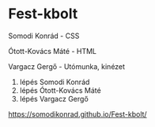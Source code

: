 # Fest-kbolt
Somodi Konrád - CSS

Ótott-Kovács Máté - HTML

Vargacz Gergő - Utómunka, kinézet

1. lépés Somodi Konrád
2. lépés Ótott-Kovács Máté
3. lépés Vargacz Gergő

https://somodikonrad.github.io/Fest-kbolt/

